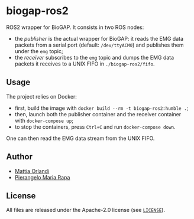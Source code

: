 # biogap-ros2
ROS2 wrapper for BioGAP. It consists in two ROS nodes:

- the _publisher_ is the actual wrapper for BioGAP: it reads the EMG data packets from a serial port (default: `/dev/ttyACM0`) and publishes them under the `emg` topic;
- the _receiver_ subscribes to the `emg` topic and dumps the EMG data packets it receives to a UNIX FIFO in `./biogap-ros2/fifo`.

## Usage
The project relies on Docker:

- first, build the image with `docker build --rm -t biogap-ros2:humble .`;
- then, launch both the publisher container and the receiver container with `docker-compose up`;
- to stop the containers, press `Ctrl+C` and run `docker-compose down`.

One can then read the EMG data stream from the UNIX FIFO.

## Author
- [Mattia Orlandi](https://www.unibo.it/sitoweb/mattia.orlandi/en)
- [Pierangelo Maria Rapa](https://www.unibo.it/sitoweb/pierangelomaria.rapa/en)

## License
All files are released under the Apache-2.0 license (see [`LICENSE`](https://github.com/pulp-bio/biogap-ros2/blob/main/LICENSE)).
